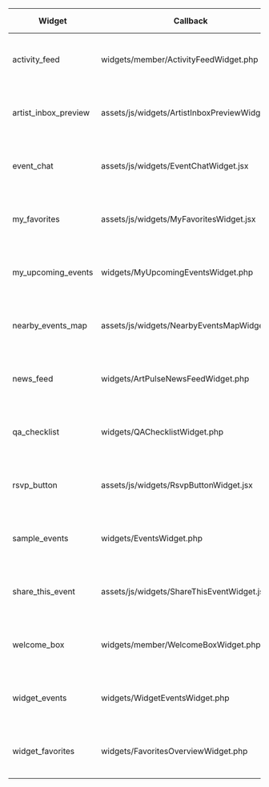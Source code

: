 |Widget|Callback|Callback Exists|In Registry|In Layout|Fix Applied|
|---|---|---|---|---|---|
|activity_feed|widgets/member/ActivityFeedWidget.php|yes|yes|yes|added to registry and layout|
|artist_inbox_preview|assets/js/widgets/ArtistInboxPreviewWidget.jsx|yes|yes|yes|added to registry and layout|
|event_chat|assets/js/widgets/EventChatWidget.jsx|yes|yes|yes|added to registry and layout|
|my_favorites|assets/js/widgets/MyFavoritesWidget.jsx|yes|yes|yes|added to registry and layout|
|my_upcoming_events|widgets/MyUpcomingEventsWidget.php|yes|yes|yes|added to registry and layout|
|nearby_events_map|assets/js/widgets/NearbyEventsMapWidget.jsx|yes|yes|yes|added to registry and layout|
|news_feed|widgets/ArtPulseNewsFeedWidget.php|yes|yes|yes|added to registry and layout|
|qa_checklist|widgets/QAChecklistWidget.php|yes|yes|yes|added to registry and layout|
|rsvp_button|assets/js/widgets/RsvpButtonWidget.jsx|yes|yes|yes|added to registry and layout|
|sample_events|widgets/EventsWidget.php|yes|yes|yes|added to registry and layout|
|share_this_event|assets/js/widgets/ShareThisEventWidget.jsx|yes|yes|yes|added to registry and layout|
|welcome_box|widgets/member/WelcomeBoxWidget.php|yes|yes|yes|added to registry and layout|
|widget_events|widgets/WidgetEventsWidget.php|yes|yes|yes|added to registry and layout|
|widget_favorites|widgets/FavoritesOverviewWidget.php|yes|yes|yes|added to registry and layout|
